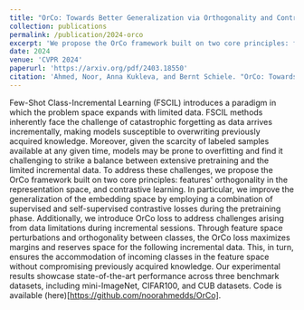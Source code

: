 ```yaml
---
title: "OrCo: Towards Better Generalization via Orthogonality and Contrast for Few-Shot Class-Incremental Learning"
collection: publications
permalink: /publication/2024-orco
excerpt: 'We propose the OrCo framework built on two core principles: features' orthogonality in the representation space, and contrastive learning.'
date: 2024
venue: 'CVPR 2024'
paperurl: 'https://arxiv.org/pdf/2403.18550'
citation: 'Ahmed, Noor, Anna Kukleva, and Bernt Schiele. "OrCo: Towards Better Generalization via Orthogonality and Contrast for Few-Shot Class-Incremental Learning." 41st IEEE/CVF Conference on Computer Vision and Pattern Recognition. IEEE, 2024.'
---
```


Few-Shot Class-Incremental Learning (FSCIL) introduces a paradigm in which the problem space expands with limited data. FSCIL methods inherently face the challenge of catastrophic forgetting as data arrives incrementally, making models susceptible to overwriting previously acquired knowledge. Moreover, given the scarcity of labeled samples available at any given time, models may be prone to overfitting and find it challenging to strike a balance between extensive pretraining and the limited incremental data. To address these challenges, we propose the OrCo framework built on two core principles: features' orthogonality in the representation space, and contrastive learning. In particular, we improve the generalization of the embedding space by employing a combination of supervised and self-supervised contrastive losses during the pretraining phase. Additionally, we introduce OrCo loss to address challenges arising from data limitations during incremental sessions. Through feature space perturbations and orthogonality between classes, the OrCo loss maximizes margins and reserves space for the following incremental data. This, in turn, ensures the accommodation of incoming classes in the feature space without compromising previously acquired knowledge. Our experimental results showcase state-of-the-art performance across three benchmark datasets, including mini-ImageNet, CIFAR100, and CUB datasets. Code is available (here)[https://github.com/noorahmedds/OrCo].